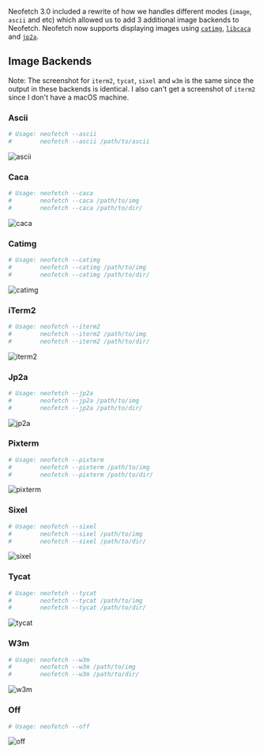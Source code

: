 Neofetch 3.0 included a rewrite of how we handles different modes (`image`, `ascii` and etc) which allowed us to add 3 additional image backends to Neofetch. Neofetch now supports displaying images using [`catimg`](https://github.com/posva/catimg), [`libcaca`](http://caca.zoy.org/wiki/libcaca) and [`jp2a`](https://csl.name/jp2a/).


## Image Backends

Note: The screenshot for `iterm2`, `tycat`, `sixel` and `w3m` is the same since the output in these backends is identical. I also can't get a screenshot of `iterm2` since I don't have a macOS machine. 

 
### Ascii

```sh
# Usage: neofetch --ascii 
#        neofetch --ascii /path/to/ascii
```

![ascii](http://i.imgur.com/pHU40xh.png)


### Caca

```sh
# Usage: neofetch --caca 
#        neofetch --caca /path/to/img
#        neofetch --caca /path/to/dir/
```

![caca](http://i.imgur.com/SBDQgxx.png)


### Catimg

```sh
# Usage: neofetch --catimg 
#        neofetch --catimg /path/to/img
#        neofetch --catimg /path/to/dir/
```

![catimg](http://i.imgur.com/qOcCNxU.png)


### iTerm2

```sh
# Usage: neofetch --iterm2 
#        neofetch --iterm2 /path/to/img
#        neofetch --iterm2 /path/to/dir/
```

![iterm2](http://i.imgur.com/ys5R5cu.png)


### Jp2a

```sh
# Usage: neofetch --jp2a 
#        neofetch --jp2a /path/to/img
#        neofetch --jp2a /path/to/dir/
```

![jp2a](http://i.imgur.com/d5jVIGY.png)


### Pixterm

```sh
# Usage: neofetch --pixterm
#        neofetch --pixterm /path/to/img
#        neofetch --pixterm /path/to/dir/
```

![pixterm](http://i.imgur.com/Fk4L5tm.png)


### Sixel

```sh
# Usage: neofetch --sixel
#        neofetch --sixel /path/to/img
#        neofetch --sixel /path/to/dir/
```

![sixel](http://i.imgur.com/ys5R5cu.png)


### Tycat

```sh
# Usage: neofetch --tycat 
#        neofetch --tycat /path/to/img
#        neofetch --tycat /path/to/dir/
```

![tycat](http://i.imgur.com/ys5R5cu.png)


### W3m

```sh
# Usage: neofetch --w3m 
#        neofetch --w3m /path/to/img
#        neofetch --w3m /path/to/dir/
```

![w3m](http://i.imgur.com/ys5R5cu.png)


### Off

```sh
# Usage: neofetch --off
```

![off](http://i.imgur.com/7hzZrJi.png)
